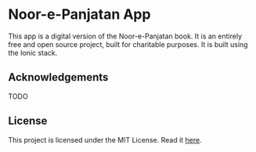 # Noor-e-Panjatan App
This app is a digital version of the Noor-e-Panjatan book. It is an entirely
free and open source project, built for charitable purposes. It is built
using the Ionic stack. 

## Acknowledgements
TODO

## License
This project is licensed under the MIT License. Read it [here](LICENSE).
